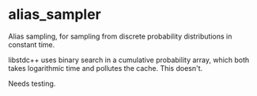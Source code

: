 # alias_sampler

Alias sampling, for sampling from discrete probability distributions in constant time.

libstdc++ uses binary search in a cumulative probability array, which both takes logarithmic time and pollutes the cache. This doesn't.

Needs testing.
